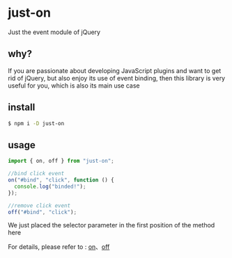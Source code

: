 # just-on

Just the event module of jQuery 

## why?

If you are passionate about developing JavaScript plugins and want to get rid of jQuery, but also enjoy its use of event binding, then this library is very useful for you, which is also its main use case

## install

```bash
$ npm i -D just-on
```

## usage

```js
import { on, off } from "just-on";

//bind click event
on("#bind", "click", function () {
  console.log("binded!");
});

//remove click event
off("#bind", "click");
```

We just placed the selector parameter in the first position of the method here

For details, please refer to : [on](https://api.jquery.com/on/#on-events-selector-data-handler)、[off](https://api.jquery.com/off/#off-events-selector-handler)